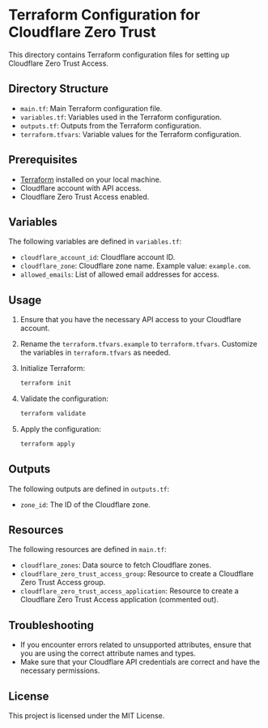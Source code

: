 # Terraform Configuration for Cloudflare Zero Trust

This directory contains Terraform configuration files for setting up Cloudflare Zero Trust Access.

## Directory Structure

- `main.tf`: Main Terraform configuration file.
- `variables.tf`: Variables used in the Terraform configuration.
- `outputs.tf`: Outputs from the Terraform configuration.
- `terraform.tfvars`: Variable values for the Terraform configuration.

## Prerequisites

- [Terraform](https://www.terraform.io/) installed on your local machine.
- Cloudflare account with API access.
- Cloudflare Zero Trust Access enabled.

## Variables

The following variables are defined in `variables.tf`:

- `cloudflare_account_id`: Cloudflare account ID.
- `cloudflare_zone`: Cloudflare zone name. Example value: `example.com`.
- `allowed_emails`: List of allowed email addresses for access. 

## Usage

1. Ensure that you have the necessary API access to your Cloudflare account.
2. Rename the `terraform.tfvars.example` to `terraform.tfvars`. Customize the variables in `terraform.tfvars` as needed.
3. Initialize Terraform:

    ```sh
    terraform init
    ```

4. Validate the configuration:

    ```sh
    terraform validate
    ```

5. Apply the configuration:

    ```sh
    terraform apply
    ```

## Outputs

The following outputs are defined in `outputs.tf`:

- `zone_id`: The ID of the Cloudflare zone. 

## Resources

The following resources are defined in `main.tf`:

- `cloudflare_zones`: Data source to fetch Cloudflare zones.
- `cloudflare_zero_trust_access_group`: Resource to create a Cloudflare Zero Trust Access group.
- `cloudflare_zero_trust_access_application`: Resource to create a Cloudflare Zero Trust Access application (commented out).

## Troubleshooting

- If you encounter errors related to unsupported attributes, ensure that you are using the correct attribute names and types.
- Make sure that your Cloudflare API credentials are correct and have the necessary permissions.

## License

This project is licensed under the MIT License.